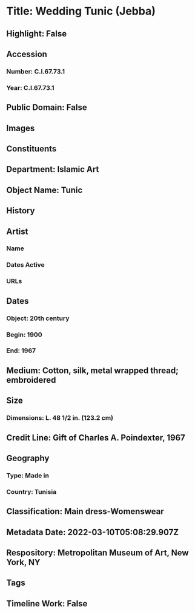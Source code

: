 # Title: Wedding Tunic (Jebba)
## Highlight: False
## Accession
### Number: C.I.67.73.1
### Year: C.I.67.73.1
## Public Domain: False
## Images
## Constituents
## Department: Islamic Art
## Object Name: Tunic
## History
## Artist
### Name
### Dates Active
### URLs
## Dates
### Object: 20th century
### Begin: 1900
### End: 1967
## Medium: Cotton, silk, metal wrapped thread; embroidered
## Size
### Dimensions: L. 48 1/2 in. (123.2 cm)
## Credit Line: Gift of Charles A. Poindexter, 1967
## Geography
### Type: Made in
### Country: Tunisia
## Classification: Main dress-Womenswear
## Metadata Date: 2022-03-10T05:08:29.907Z
## Respository: Metropolitan Museum of Art, New York, NY
## Tags
## Timeline Work: False